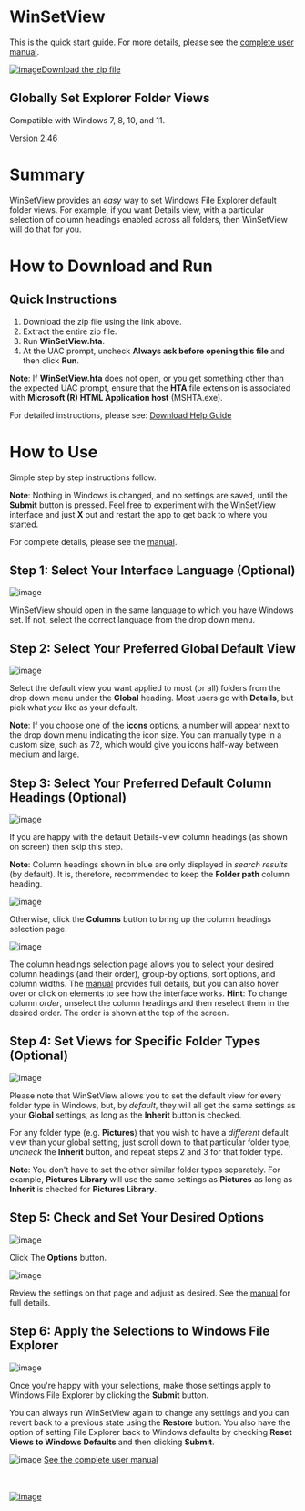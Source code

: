 # WinSetView
<!--
To view this document formatted (instead of as raw text) just click the Help button in WinSetView.hta.
You can also manually navigate your browser to: https://lesferch.github.io/WinSetView.
-->

This is the quick start guide. For more details, please see the [complete user manual](./Manual.md).

[![image](https://user-images.githubusercontent.com/79026235/152910441-59ba653c-5607-4f59-90c0-bc2851bf2688.png)Download the zip file](https://github.com/LesFerch/WinSetView/archive/refs/heads/main.zip)

## Globally Set Explorer Folder Views

Compatible with Windows 7, 8, 10, and 11.

[Version 2.46](./VersionHistory.md)

# Summary

WinSetView provides an *easy* way to set Windows File Explorer default folder views. For example, if you want Details view, with a particular selection of column headings enabled across all folders, then WinSetView will do that for you.

# How to Download and Run

## Quick Instructions

1. Download the zip file using the link above.
2. Extract the entire zip file.
3. Run **WinSetView.hta**.
4. At the UAC prompt, uncheck **Always ask before opening this file** and then click **Run**.

**Note**: If **WinSetView.hta** does not open, or you get something other than the expected UAC prompt, ensure that the **HTA** file extension is associated with **Microsoft (R) HTML Application host** (MSHTA.exe).

For detailed instructions, please see: [Download Help Guide](./DownloadHelp.md)

# How to Use

Simple step by step instructions follow.

**Note**: Nothing in Windows is changed, and no settings are saved, until the **Submit** button is pressed. Feel free to experiment with the WinSetView interface and just **X** out and restart the app to get back to where you started.

For complete details, please see the [manual](./Manual.md).

## Step 1: Select Your Interface Language (Optional)

![image](https://user-images.githubusercontent.com/79026235/152623334-30205834-2ab9-4778-a0ef-70632a0fa2b3.png)

WinSetView should open in the same language to which you have Windows set. If not, select the correct language from the drop down menu.

## Step 2: Select Your Preferred Global Default View

![image](https://user-images.githubusercontent.com/79026235/152623339-6703bd0c-f1a2-4634-a01f-779d2dbb9930.png)

Select the default view you want applied to most (or all) folders from the drop down menu under the **Global** heading. Most users go with **Details**, but pick what *you* like as your default.

**Note**: If you choose one of the **icons** options, a number will appear next to the drop down menu indicating the icon size. You can manually type in a custom size, such as 72, which would give you icons half-way between medium and large.

## Step 3: Select Your Preferred Default Column Headings (Optional)

![image](https://user-images.githubusercontent.com/79026235/152623349-50a7d709-6cd5-4987-9b12-4db9defeacaf.png)

If you are happy with the default Details-view column headings (as shown on screen) then skip this step.

**Note**: Column headings shown in blue are only displayed in *search results* (by default). It is, therefore, recommended to keep the **Folder path** column heading.

![image](https://user-images.githubusercontent.com/79026235/152623354-f8272ef5-d85f-42f5-85d0-362eba5be445.png)

Otherwise, click the **Columns** button to bring up the column headings selection page.

![image](https://user-images.githubusercontent.com/79026235/152623377-22665b75-2dd2-4d33-a9ce-004ae19643a8.png)

The column headings selection page allows you to select your desired column headings (and their order), group-by options, sort options, and column widths. The [manual](./Manual.md) provides full details, but you can also hover over or click on elements to see how the interface works. **Hint**: To change column *order*, unselect the column headings and then reselect them in the desired order. The order is shown at the top of the screen.

## Step 4: Set Views for Specific Folder Types (Optional)

![image](https://user-images.githubusercontent.com/79026235/152627959-333fc640-ac9d-41e5-9a2f-9918617e364b.png)

Please note that WinSetView allows you to set the default view for every folder type in Windows, but, by *default*, they will all get the same settings as your **Global** settings, as long as the **Inherit** button is checked.

For any folder type (e.g. **Pictures**) that you wish to have a *different* default view than your global setting, just scroll down to that particular folder type, *uncheck* the **Inherit** button, and repeat steps 2 and 3 for that folder type.

**Note**: You don't have to set the other similar folder types separately. For example, **Pictures Library** will use the same settings as **Pictures** as long as **Inherit** is checked for **Pictures Library**.

## Step 5: Check and Set Your Desired Options

![image](https://user-images.githubusercontent.com/79026235/152623384-10c8163e-51f8-4d0a-af86-47ec225103b4.png)

Click The **Options** button.

![image](https://user-images.githubusercontent.com/79026235/193393425-e00ff132-68d2-4be7-a5bd-0cd0ac9452c0.png)

Review the settings on that page and adjust as desired. See the [manual](./Manual.md) for full details.

## Step 6: Apply the Selections to Windows File Explorer

![image](https://user-images.githubusercontent.com/79026235/152623344-d7932266-3159-4357-a996-55d9c91d17b3.png)

Once you're happy with your selections, make those settings apply to Windows File Explorer by clicking the **Submit** button.

You can always run WinSetView again to change any settings and you can revert back to a previous state using the **Restore** button. You also have the option of setting File Explorer back to Windows defaults by checking **Reset Views to Windows Defaults** and then clicking **Submit**.

![image](https://user-images.githubusercontent.com/79026235/152911332-6492dd9e-63fa-4f38-8325-335110cbb9a6.png)
[See the complete user manual](./Manual.md)

\
\
[![image](https://user-images.githubusercontent.com/79026235/153264696-8ec747dd-37ec-4fc1-89a1-3d6ea3259a95.png)](https://github.com/LesFerch/WinSetView)

